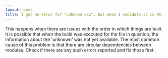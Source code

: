 ```yaml
---
layout: post
title: I get an error for "unknown xxx", but when I vaöidate it is OK. What is wrong?
---
```

This happens when there are issues with the order in which things are built.
It is possible that when the build was executed for the file in question, the information about the 'unknown' was not yet available.
The most common cause of this problem is that there are circular dependencies between modules. Check if there are any such errors reported and fix those first.

